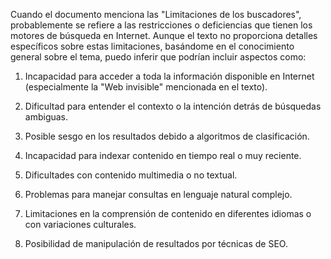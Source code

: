 Cuando el documento menciona las "Limitaciones de los buscadores", probablemente se refiere a las restricciones o deficiencias que tienen los motores de búsqueda en Internet. Aunque el texto no proporciona detalles específicos sobre estas limitaciones, basándome en el conocimiento general sobre el tema, puedo inferir que podrían incluir aspectos como:

1. Incapacidad para acceder a toda la información disponible en Internet (especialmente la "Web invisible" mencionada en el texto).

2. Dificultad para entender el contexto o la intención detrás de búsquedas ambiguas.

3. Posible sesgo en los resultados debido a algoritmos de clasificación.

4. Incapacidad para indexar contenido en tiempo real o muy reciente.

5. Dificultades con contenido multimedia o no textual.

6. Problemas para manejar consultas en lenguaje natural complejo.

7. Limitaciones en la comprensión de contenido en diferentes idiomas o con variaciones culturales.

8. Posibilidad de manipulación de resultados por técnicas de SEO.
